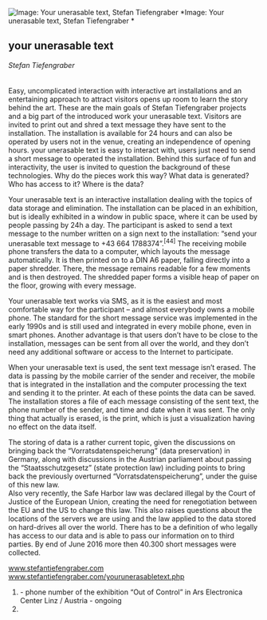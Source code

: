 ![Image: Your unerasable text, Stefan Tiefengraber](images/35.jpg)
*Image: Your unerasable text, Stefan Tiefengraber *

## your unerasable text

_Stefan Tiefengraber_
<br />
<br />
<br />
Easy, uncomplicated interaction with interactive art installations and an entertaining approach to attract visitors opens up room to learn the story behind the art. These are the main goals of Stefan Tiefengraber projects and a big part of the introduced work your unerasable text. Visitors are invited to print out and shred a text message they have sent to the installation. The installation is available for 24 hours and can also be operated by users not in the venue, creating an independence of opening hours. your unerasable text is easy to interact with, users just need to send a short message to operated the installation. Behind this surface of fun and interactivity, the user is invited to question the background of these technologies. Why do the pieces work this way? What data is generated? Who has access to it? Where is the data? 

Your unerasable text is an interactive installation dealing with the topics of data storage and elimination. The installation can be placed in an exhibition, but is ideally exhibited in a window in public space, where it can be used by people passing by 24h a day. 
The participant is asked to send a text message to the number written on a sign next to the installation: “send your unerasable text message to +43 664 1788374”.<sup>[44]</sup>
The receiving mobile phone transfers the data to a computer, which layouts the message automatically. It is then printed on to a DIN A6 paper, falling directly into a paper shredder. There, the message remains readable for a few moments and is then destroyed. The shredded paper forms a visible heap of paper on the floor, growing with every message. 

Your unerasable text works via SMS, as it is the easiest and most comfortable way for the participant – and almost everybody owns a mobile phone. The standard for the short message service was implemented in the early 1990s and is still used and integrated in every mobile phone, even in smart phones. Another advantage is that users don’t have to be close to the installation, messages can be sent from all over the world, and they don’t need any additional software or access to the Internet to participate. 

When your unerasable text is used, the sent text message isn’t erased. The data is passing by the mobile carrier of the sender and receiver, the mobile that is integrated in the installation and the computer processing the text and sending it to the printer. At each of these points the data can be saved. The installation stores a file of each message consisting of the sent text, the phone number of the sender, and time and date when it was sent. The only thing that actually is erased, is the print, which is just a visualization having no effect on the data itself. 

The storing of data is a rather current topic, given the discussions on bringing back the “Vorratsdatenspeicherung” (data preservation) in Germany, along with discussions in the Austrian parliament about passing the “Staatsschutzgesetz” (state protection law) including points to bring back the previously overturned “Vorratsdatenspeicherung”, under the guise of this new law.  
Also very recently, the Safe Harbor law was declared illegal by the Court of Justice of the European Union, creating the need for renegotiation between the EU and the US to change this law. 
This also raises questions about the locations of the servers we are using and the law applied to the data stored on hard-drives all over the world. There has to be a definition of who legally has access to our data and is able to pass our information on to third parties. 
By end of June 2016 more then 40.300 short messages were collected. 

www.stefantiefengraber.com
www.stefantiefengraber.com/yourunerasabletext.php


<ol start="">
<li id=fn44> - phone number of the exhibition “Out of Control” in Ars Electronica Center Linz / Austria - ongoing<li>
</ol>

